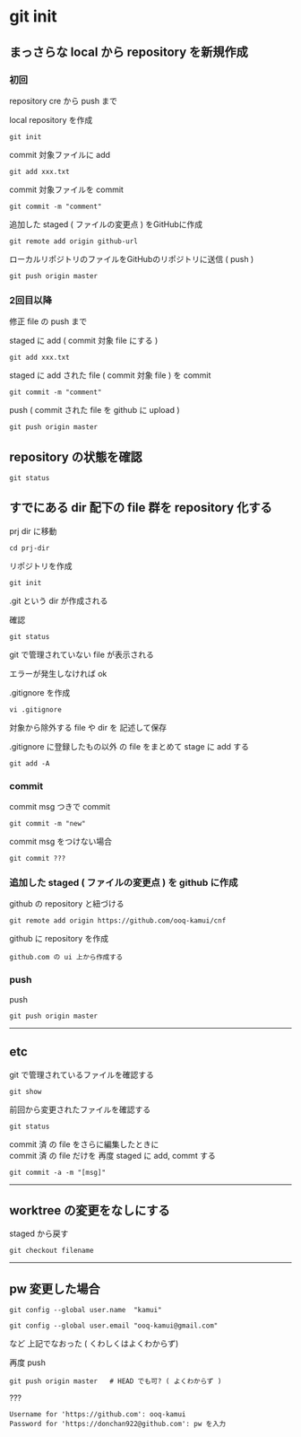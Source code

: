 
# git init


## まっさらな local から repository を新規作成

### 初回

repository cre から push まで

local repository を作成

```
git init
```

commit 対象ファイルに add

```
git add xxx.txt
```

commit 対象ファイルを commit

```
git commit -m "comment"
```

追加した staged ( ファイルの変更点 ) をGitHubに作成

```
git remote add origin github-url
```

ローカルリポジトリのファイルをGitHubのリポジトリに送信 ( push )

```
git push origin master
```


### 2回目以降

修正 file の push まで

staged に add ( commit 対象 file にする )

```
git add xxx.txt
```

staged に add された file ( commit 対象 file ) を commit

```
git commit -m "comment"
```

push ( commit された file を github に upload )

```
git push origin master
```


## repository の状態を確認

```
git status
```



## すでにある dir 配下の file 群を repository 化する

prj dir に移動

```
cd prj-dir
```

リポジトリを作成

```
git init
```

.git という dir が作成される

確認

```
git status
```

git で管理されていない file が表示される

エラーが発生しなければ ok


.gitignore を作成

```
vi .gitignore
```

対象から除外する file や dir を 記述して保存


.gitignore に登録したもの以外 の file をまとめて stage に add する

```
git add -A
```


### commit

commit msg つきで commit

```
git commit -m "new"
```

commit msg をつけない場合

```
git commit ???
```


### 追加した staged  ( ファイルの変更点 ) を github に作成

github の repository と紐づける

```
git remote add origin https://github.com/ooq-kamui/cnf
```

github に repository を作成

```
github.com の ui 上から作成する
```


### push

push

```
git push origin master
```



---

## etc

git で管理されているファイルを確認する

```
git show
```



前回から変更されたファイルを確認する

```
git status
```

commit 済 の file をさらに編集したときに  
commit 済 の file だけを 再度 staged に add, commt する

```
git commit -a -m "[msg]"
```



---

## worktree の変更をなしにする

staged から戻す

```
git checkout filename
```



---

## pw 変更した場合

```
git config --global user.name  "kamui"
```

```
git config --global user.email "ooq-kamui@gmail.com"
```

など 上記でなおった ( くわしくはよくわからず)



再度 push

```
git push origin master   # HEAD でも可? ( よくわからず )
```



???
```
Username for 'https://github.com': ooq-kamui
Password for 'https://donchan922@github.com': pw を入力
```



